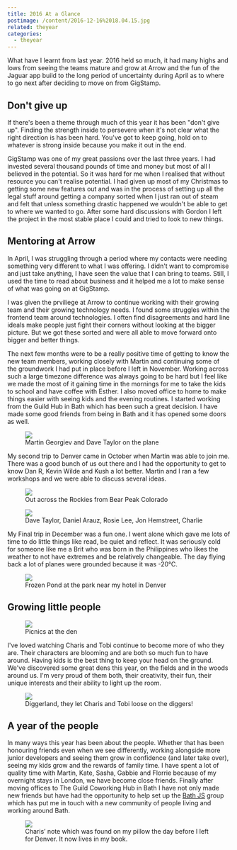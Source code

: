 ```yaml
---
title: 2016 At a Glance
postimage: /content/2016-12-16%2018.04.15.jpg
related: theyear
categories:
  - theyear
---
```



What have I learnt from last year. 2016 held so much, it had many highs and lows from seeing the teams mature and grow at Arrow and the fun of the Jaguar app build to the long period of uncertainty during April as to where to go next after deciding to move on from GigStamp. 

## Don't give up

If there's been a theme through much of this year it has been "don't give up". Finding the strength inside to persevere when it's not clear what the right direction is has been hard. You've got to keep going, hold on to whatever is strong inside because you make it out in the end. 

GigStamp was one of my great passions over the last three years. I had invested several thousand pounds of time and money but most of all I believed in the potential. So it was hard for me when I realised that without resource you can't realise potential. I had given up most of my Christmas to getting some new features out and was in the process of setting up all the legal stuff around getting a company sorted when I just ran out of steam and felt that unless something drastic happened we wouldn't be able to get to where we wanted to go. After some hard discussions with Gordon I left the project in the most stable place I could and tried to look to new things.

## Mentoring at Arrow

In April, I was struggling through a period where my contacts were needing something very different to what I was offering. I didn't want to compromise and just take anything, I have seen the value that I can bring to teams. Still, I used the time to read about business and it helped me a lot to make sense of what was going on at GigStamp. 

I was given the prviliege at Arrow to continue working with their growing team and their growing technology needs. I found some struggles within the frontend team around technologies. I often find disagreements and hard line ideals make people just fight their corners without looking at the bigger picture. But we got these sorted and were all able to move forward onto bigger and better things.

The next few months were to be a really positive time of getting to know the new team members, working closely with Martin and continuing some of the groundwork I had put in place before I left in November. Working across such a large timezone difference was always going to be hard but I feel like we made the most of it gaining time in the mornings for me to take the kids to school and have coffee with Esther. I also moved office to home to make things easier with seeing kids and the evening routines. I started working from the Guild Hub in Bath which has been such a great decision. I have made some good friends from being in Bath and it has opened some doors as well.

<figure>
  <img src="/content/2016-10-08 14.24.57.jpg" />
  <figcaption>
    Martin Georgiev and Dave Taylor on the plane
  </figcaption>
</figure>

My second trip to Denver came in October when Martin was able to join me. There was a good bunch of us out there and I had the opportunity to get to know Dan R, Kevin Wilde and Kush a lot better. Martin and I ran a few workshops and we were able to discuss several ideas.

<figure>
  <img src="/content/2016-10-09 14.48.59-1.jpg" />
  <figcaption>
    Out across the Rockies from Bear Peak Colorado
  </figcaption>
</figure>

<figure>
  <img src="/content/2016-12-16 18.04.15.jpg" />
  <figcaption>
    Dave Taylor, Daniel Arauz, Rosie Lee, Jon Hemstreet, Charlie
  </figcaption>
</figure>

My Final trip in December was a fun one. I went alone which gave me lots of time to do little things like read, be quiet and reflect. It was seriously cold for someone like me a Brit who was born in the Philippines who likes the weather to not have extremes and be relatively changeable. The day flying back a lot of planes were grounded because it was -20℃.

<figure>
  <img src="/content/2016-12-15 07.47.59.jpg" />
  <figcaption>
    Frozen Pond at the park near my hotel in Denver
  </figcaption>
</figure>

## Growing little people

<figure>
  <img src="/content/2016-05-14 14.13.20-2.jpg" />
  <figcaption>
    Picnics at the den
  </figcaption>
</figure>

I've loved watching Charis and Tobi continue to become more of who they are. Their characters are blooming and are both so much fun to have around. Having kids is the best thing to keep your head on the ground. We've discovered some great dens this year, on the fields and in the woods around us. I'm very proud of them both, their creativity, their fun, their unique interests and their ability to light up the room.

<figure>
  <img src="/content/2016-10-23 14.17.09.jpg" />
  <figcaption>
    Diggerland, they let Charis and Tobi loose on the diggers!
  </figcaption>
</figure>

## A year of the people

In many ways this year has been about the people. Whether that has been honouring friends even when we see differently, working alongside more junior developers and seeing them grow in confidence (and later take over), seeing my kids grow and the rewards of family time. I have spent a lot of quality time with Martin, Kate, Sasha, Gabbie and Florrie because of my overnight stays in London, we have become close friends. Finally after moving offices to The Guild Coworking Hub in Bath I have not only made new friends but have had the opportunity to help set up the [Bath JS](http://bathjs.club) group which has put me in touch with a new community of people living and working around Bath.

<figure>
  <img src="/content/2016-12-09 22.46.31.jpg" />
  <figcaption>
    Charis’ note which was found on my pillow the day before I left for Denver. It now lives in my book.
  </figcaption>
</figure>

